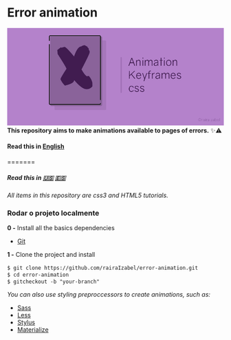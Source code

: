 # Error animation
![alt](img/hacktober_banner.jpg)
**This repository aims to make animations available to pages of errors.**  :sparkles::warning:

#### Read this in [English](translation/english.md)
=======
##### Read this in [:us:](translation/english.md) [:es:](translation/spanish.md)
 _All items in this repository are css3 and HTML5 tutorials._

### Rodar o projeto localmente
**0 -** Install all the basics dependencies

- [Git](https://git-scm.com/)

**1 -** Clone the project and install
```
$ git clone https://github.com/rairaIzabel/error-animation.git
$ cd error-animation
$ gitcheckout -b "your-branch"
```
_You can also use styling preproccessors to create animations, such as:_
- [Sass](https://sass-lang.com/install)
- [Less](http://lesscss.org/)
- [Stylus](http://stylus-lang.com/)
- [Materialize](https://materializecss.com/getting-started.html)
